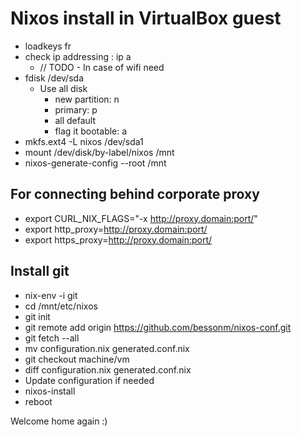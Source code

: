 # Nixos install in VirtualBox guest

* loadkeys fr
* check ip addressing : ip a
  * // TODO - In case of wifi need
* fdisk /dev/sda
  * Use all disk
    * new partition: n
    * primary: p
    * all default
    * flag it bootable: a
* mkfs.ext4 -L nixos /dev/sda1
* mount /dev/disk/by-label/nixos /mnt
* nixos-generate-config --root /mnt

## For connecting behind corporate proxy
* export CURL_NIX_FLAGS="-x http://proxy.domain:port/"
* export http_proxy=http://proxy.domain:port/
* export https_proxy=http://proxy.domain:port/

## Install git
* nix-env -i git
* cd /mnt/etc/nixos
* git init
* git remote add origin https://github.com/bessonm/nixos-conf.git
* git fetch --all
* mv configuration.nix generated.conf.nix
* git checkout machine/vm
* diff configuration.nix generated.conf.nix
* Update configuration if needed
* nixos-install
* reboot

Welcome home again :)
